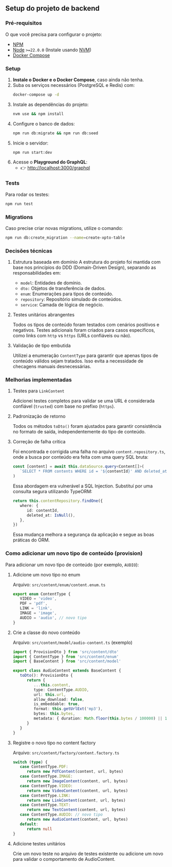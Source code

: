 ## Setup do projeto de backend

### Pré-requisitos

O que você precisa para configurar o projeto:

- [NPM](https://www.npmjs.com/)
- [Node](https://nodejs.org/en/) `>=22.0.0` (Instale usando [NVM](https://github.com/nvm-sh/nvm))
- [Docker Compose](https://docs.docker.com/compose/)

### Setup

1. **Instale o Docker e o Docker Compose**, caso ainda não tenha.
2. Suba os serviços necessários (PostgreSQL e Redis) com:
   ```bash
   docker-compose up -d
   ```
3. Instale as dependências do projeto:
   ```bash
   nvm use && npm install
   ```
4. Configure o banco de dados:
   ```bash
   npm run db:migrate && npm run db:seed
   ```
5. Inicie o servidor:
   ```bash
   npm run start:dev
   ```
6. Acesse o **Playground do GraphQL**:
   - 👉 [http://localhost:3000/graphql](http://localhost:3000/graphql)

### Tests

Para rodar os testes:

```bash
npm run test
```

### Migrations

Caso precise criar novas migrations, utilize o comando:

```bash
npm run db:create_migration --name=create-xpto-table
```

### Decisões técnicas

1. Estrutura baseada em domínio
   A estrutura do projeto foi mantida com base nos princípios do DDD (Domain-Driven Design), separando as responsabilidades em:

   - `model`: Entidades de domínio.
   - `dto:` Objetos de transferência de dados.
   - `enum`: Enumerações para tipos de conteúdo.
   - `repository`: Repositório simulado de conteúdos.
   - `service`: Camada de lógica de negócio.

2. Testes unitários abrangentes

   Todos os tipos de conteúdo foram testados com cenários positivos e negativos. Testes adicionais foram criados para casos específicos, como links com `http` vs `https` (URLs confiáveis ou não).

3. Validação de tipo embutida

   Utilizei a enumeração `ContentType` para garantir que apenas tipos de conteúdo válidos sejam tratados. Isso evita a necessidade de checagens manuais desnecessárias.

### Melhorias implementadas

1. Testes para `LinkContent`

   Adicionei testes completos para validar se uma URL é considerada confiável (`trusted`) com base no prefixo (`https`).

2. Padronização de retorno

   Todos os métodos `toDto()` foram ajustados para garantir consistência no formato de saída, independentemente do tipo de conteúdo.

3. Correção de falha crítica

   Foi encontrada e corrigida uma falha no arquivo `content.repository.ts`, onde a busca por conteúdo era feita com uma query SQL bruta:

   ```ts
   const [content] = await this.dataSource.query<Content[]>(
      `SELECT * FROM contents WHERE id = '${contentId}' AND deleted_at IS NULL LIMIT 1`,
   )
   ```

   Essa abordagem era vulnerável a SQL Injection. Substituí por uma consulta segura utilizando TypeORM:

   ```ts
   return this.contentRepository.findOne({
      where: {
         id: contentId,
         deleted_at: IsNull(),
      },
   })
   ```

   Essa mudança melhora a segurança da aplicação e segue as boas práticas do ORM.

### Como adicionar um novo tipo de conteúdo (provision)

Para adicionar um novo tipo de conteúdo (por exemplo, `AUDIO`):

1. Adicione um novo tipo no enum

   Arquivo: `src/content/enum/content.enum.ts`

   ```ts
   export enum ContentType {
      VIDEO = 'video',
      PDF = 'pdf',
      LINK = 'link',
      IMAGE = 'image',
      AUDIO = 'audio', // novo tipo
   }
   ```

2. Crie a classe do novo conteúdo

   Arquivo: `src/content/model/audio-content.ts` (exemplo)

   ```ts
   import { ProvisionDto } from 'src/content/dto'
   import { ContentType } from 'src/content/enum'
   import { BaseContent } from 'src/content/model'

   export class AudioContent extends BaseContent {
      toDto(): ProvisionDto {
         return {
            ...this.content,
            type: ContentType.AUDIO,
            url: this.url,
            allow_download: false,
            is_embeddable: true,
            format: this.getUrlExt('mp3'),
            bytes: this.bytes,
            metadata: { duration: Math.floor(this.bytes / 100000) || 10 },
         }
      }
   }
   ```

3. Registre o novo tipo no content factory

   Arquivo: `src/content/factory/content.factory.ts`

   ```ts
   switch (type) {
      case ContentType.PDF:
         return new PdfContent(content, url, bytes)
      case ContentType.IMAGE:
         return new ImageContent(content, url, bytes)
      case ContentType.VIDEO:
         return new VideoContent(content, url, bytes)
      case ContentType.LINK:
         return new LinkContent(content, url, bytes)
      case ContentType.TEXT:
         return new TextContent(content, url, bytes)
      case ContentType.AUDIO: // novo tipo
         return new AudioContent(content, url, bytes)
      default:
         return null
   }
   ```

4. Adicione testes unitários

   Crie um novo teste no arquivo de testes existente ou adicione um novo para validar o comportamento de AudioContent.
